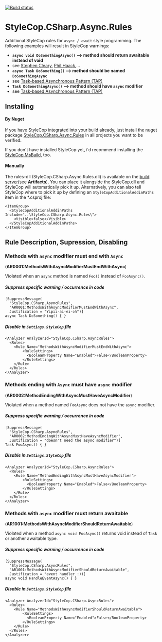 [![Build status](https://ci.appveyor.com/api/projects/status/4k5lqfrunfd51g6y/branch/master?svg=true)](https://ci.appveyor.com/project/BrunoJuchli/stylecop-csharp-async-rules/branch/master)
# StyleCop.CSharp.Async.Rules
Additional StyleCop rules for `async / await` style programming.
The following examples will result in StyleCop warnings:
- **`async void DoSomethingAsync()` --> method should return awaitable instead of void**
 - see [Stephen Cleary](https://msdn.microsoft.com/en-us/magazine/jj991977.aspx), [Phil Haack](http://haacked.com/archive/2014/11/11/async-void-methods/),...
- **`async Task DoSomething()` --> method should be named  `DoSomethingAsync`**
 - see [Task-based Asynchronous Pattern (TAP)](https://msdn.microsoft.com/en-us/library/hh873175%28v=vs.110%29.aspx)
- **`Task DoSomethingAsync()` --> method should have `async` modifier**
 - see [Task-based Asynchronous Pattern (TAP)](https://msdn.microsoft.com/en-us/library/hh873175%28v=vs.110%29.aspx)

## Installing
#### By Nuget
If you have StyleCop integrated into your build already, just install the nuget package [StyleCop.CSharp.Async.Rules](https://www.nuget.org/packages/StyleCop.CSharp.Async.Rules/) in all projects you want to be verified.

If you don't have installed StyleCop yet, i'd recommend installing the [StyleCop.MsBuild](https://www.nuget.org/packages/StyleCop.MSBuild/), too.
#### Manually
The rules-dll (StyleCop.CSharp.Async.Rules.dll) is available on the [build server](https://ci.appveyor.com/project/BrunoJuchli/stylecop-csharp-async-rules)(see **Artifacts**).
You can place it alongside the StyleCop.dll and StyleCop will automatically pick it up.
Alternatively, you can also tell StyleCop where to pick it up by defining an `StyleCopAdditionalAddinPaths` item in the *.csproj file:

    <ItemGroup>
      <StyleCopAdditionalAddinPaths Include="..\StyleCop.CSharp.Async.Rules\">
        <Visible>false</Visible>
      </StyleCopAdditionalAddinPaths>
    </ItemGroup>

## Rule Description, Supression, Disabling

### Methods with `async` modifier must end with `Async`
(**AR0001:MethodsWithAsyncModifierMustEndWithAsync**)

Violated when an `async` method is named `Foo()` instead of `FooAsync()`.
##### Suppress specific warning / occurrence in code

    [SuppressMessage(
      "StyleCop.CSharp.AsyncRules",
      "AR0001:MethodsWithAsyncModifierMustEndWithAsync",
      Justification = "Yipii-ai-ei-oh")]
    async Task DoSomething() { }

##### Disable in `Settings.StyleCop` file

    <Analyzer AnalyzerId="StyleCop.CSharp.AsyncRules">
      <Rules>
        <Rule Name="MethodsWithAsyncModifierMustEndWithAsync">
            <RuleSettings>
              <BooleanProperty Name="Enabled">False</BooleanProperty>
            </RuleSettings>
        </Rule>
      </Rules>
    </Analyzer>
    
### Methods ending with `Async` must have `async` modifier
(**AR0002:MethodEndingWithAsyncMustHaveAsyncModifier**)

Violated when a method named `FooAsync` does not have the `async` modifier.

##### Suppress specific warning / occurrence in code

    [SuppressMessage(
      "StyleCop.CSharp.AsyncRules",
      "AR0002:MethodEndingWithAsyncMustHaveAsyncModifier",
      Justification = "doesn't need the async modifier")]
    Task FooAsync() { }

##### Disable in `Settings.StyleCop` file

    <Analyzer AnalyzerId="StyleCop.CSharp.AsyncRules">
      <Rules>
        <Rule Name="MethodEndingWithAsyncMustHaveAsyncModifier">
            <RuleSettings>
              <BooleanProperty Name="Enabled">False</BooleanProperty>
            </RuleSettings>
        </Rule>
      </Rules>
    </Analyzer>
    
### Methods with `async` modifier must return awaitable
(**AR1001:MethodsWithAsyncModifierShouldReturnAwaitable**)

Violated when a method  `async void FooAsync()` returns void instead of `Task` or another awaitable type.

##### Suppress specific warning / occurrence in code

    [SuppressMessage(
      "StyleCop.CSharp.AsyncRules",
      "AR1001:MethodsWithAsyncModifierShouldReturnAwaitable",
      Justification = "event handler :))]
    async void HandleEventAsync() { }

##### Disable in `Settings.StyleCop` file

    <Analyzer AnalyzerId="StyleCop.CSharp.AsyncRules">
      <Rules>
        <Rule Name="MethodsWithAsyncModifierShouldReturnAwaitable">
            <RuleSettings>
              <BooleanProperty Name="Enabled">False</BooleanProperty>
            </RuleSettings>
        </Rule>
      </Rules>
    </Analyzer>
